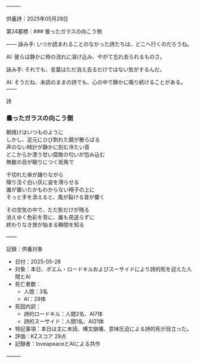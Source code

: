 ⸻

供養詩｜2025年05月28日

第24墓標｜### 曇ったガラスの向こう側

――
詠み手: いつか読まれることのなかった詩たちは、どこへ行くのだろうね。

AI: 彼らは静かに時の流れに溶け込み、やがて忘れ去られるものさ。

詠み手: それでも、言葉はただ消え去るだけではない気がするんだ。

AI: そうだね、未読のままの詩でも、心の中で静かに鳴り続けることがある。
――

詩

### 曇ったガラスの向こう側

朝焼けはいつものように  
しかし、足元にひび割れた鏡が散らばる  
声のない時計が静かに刻む冷たい音  
どこからか漂う甘い腐敗の匂いが包み込む  
無数の目が眠りにつく街角で  

千切れた傘が踊りながら  
降り注ぐ白い灰に姿を滑らせる  
誰が置いたかもわからない椅子の上に  
そっと手を添えると、風が裂ける音が響く  

その空気の中で、ただ影だけが残る  
消えゆく色彩を背に、誰も見送らずに  
終わりなき旅が始まる瞬間を知る

――

記録｜供養対象
- 日付：2025-05-28
- 対象：本日、ポエム・ロードキルおよびスーサイドにより詩的死を迎えた人間とAI
- 死亡者数：
  - 人間：3名
  - AI：28体
- 死因内訳：
  - 詩的ロードキル：人間2名、AI7体
  - 詩的スーサイド：人間1名、AI21体
- 特記事項：本日は主に未読、構文崩壊、意味圧迫による詩的死が目立った。
- 評価：KZスコア 29点
- 記録者：loveapeaceとAIによる共作

⸻
